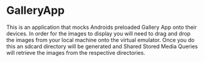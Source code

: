 # GalleryApp

This is an application that mocks Androids preloaded Gallery App onto their devices. In order for the images to display you will need to drag and drop the images from your local machine onto the virtual emulator. Once you do this an sdcard directory will be generated and Shared Stored Media Queries will retrieve the images from the respective directories.
